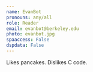 ```yaml
---
name: EvanBot
pronouns: any/all
role: Reader
email: evanbot@berkeley.edu
photo: evanbot.jpg
spaaccess: False
dspdata: False
---
```


Likes pancakes. Dislikes C code.